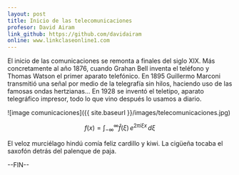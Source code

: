 ```yaml
---
layout: post
title: Inicio de las telecomunicaciones
profesor: David Airam
link_github: https://github.com/davidairam
online: www.linkclaseonline1.com
---
```


El inicio de las comunicaciones se remonta a finales del siglo  XIX. Más concretamente al año 1876, cuando Grahan Bell inventa el teléfono y Thomas Watson el primer aparato telefónico. En 1895 Guillermo Marconi transmitió una señal por medio de la telegrafía sin hilos, haciendo uso de las famosas ondas hertzianas... En 1928 se inventó el teletipo, aparato telegráfico impresor, todo lo que vino después lo usamos a diario.

![image comunicaciones]({{ site.baseurl }}/images/telecomunicaciones.jpg)

$$f(x) = \int_{-\infty}^\infty \hat f(\xi)\,e^{2 \pi i \xi x} \,d\xi$$
  
El veloz murciélago hindú comía feliz cardillo y kiwi. La cigüeña tocaba el saxofón detrás del palenque de paja.

--FIN--
